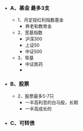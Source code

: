 - ### A、基金 最多3支
	- 1、月定投红利指数基金
		- 养老和教育金
	- 2、宽基指数
		- 沪深300
		- 上证50
		- 中证500
	- 3、窄基
		- 中证医药
		-
- ### B、股票
	- 2、股票最多5-7只
		- 一半高利息的白马股，长期
		- 一半高成长的
- ### C、可转债